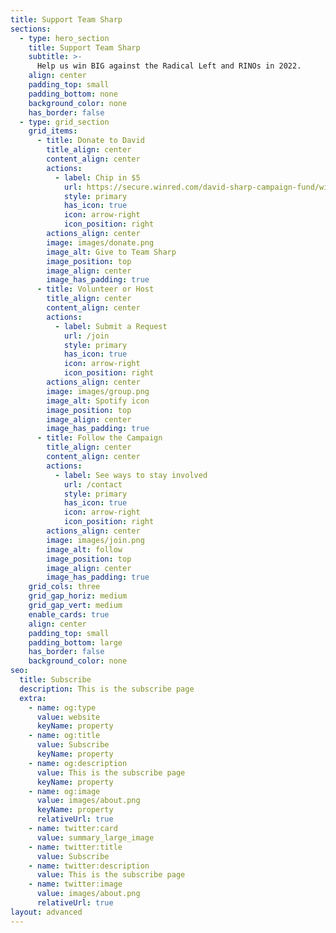 ```yaml
---
title: Support Team Sharp
sections:
  - type: hero_section
    title: Support Team Sharp
    subtitle: >-
      Help us win BIG against the Radical Left and RINOs in 2022.
    align: center
    padding_top: small
    padding_bottom: none
    background_color: none
    has_border: false
  - type: grid_section
    grid_items:
      - title: Donate to David
        title_align: center
        content_align: center
        actions:
          - label: Chip in $5
            url: https://secure.winred.com/david-sharp-campaign-fund/win
            style: primary
            has_icon: true
            icon: arrow-right
            icon_position: right
        actions_align: center
        image: images/donate.png
        image_alt: Give to Team Sharp
        image_position: top
        image_align: center
        image_has_padding: true
      - title: Volunteer or Host
        title_align: center
        content_align: center
        actions:
          - label: Submit a Request
            url: /join
            style: primary
            has_icon: true
            icon: arrow-right
            icon_position: right
        actions_align: center
        image: images/group.png
        image_alt: Spotify icon
        image_position: top
        image_align: center
        image_has_padding: true
      - title: Follow the Campaign
        title_align: center
        content_align: center
        actions:
          - label: See ways to stay involved
            url: /contact
            style: primary
            has_icon: true
            icon: arrow-right
            icon_position: right
        actions_align: center
        image: images/join.png
        image_alt: follow
        image_position: top
        image_align: center
        image_has_padding: true
    grid_cols: three
    grid_gap_horiz: medium
    grid_gap_vert: medium
    enable_cards: true
    align: center
    padding_top: small
    padding_bottom: large
    has_border: false
    background_color: none
seo:
  title: Subscribe
  description: This is the subscribe page
  extra:
    - name: og:type
      value: website
      keyName: property
    - name: og:title
      value: Subscribe
      keyName: property
    - name: og:description
      value: This is the subscribe page
      keyName: property
    - name: og:image
      value: images/about.png
      keyName: property
      relativeUrl: true
    - name: twitter:card
      value: summary_large_image
    - name: twitter:title
      value: Subscribe
    - name: twitter:description
      value: This is the subscribe page
    - name: twitter:image
      value: images/about.png
      relativeUrl: true
layout: advanced
---
```

